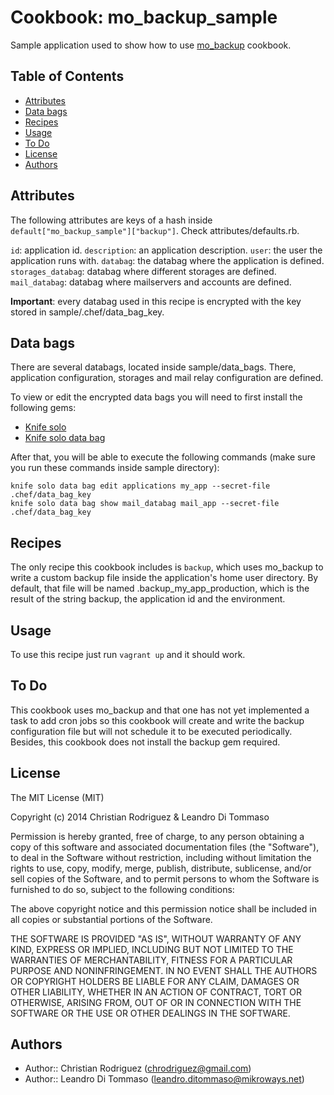 # Cookbook: mo_backup_sample

Sample application used to show how to use
[mo_backup](https://github.com/Desarrollo-CeSPI/mo_backup) cookbook.

## Table of Contents

* [Attributes](#attributes)
* [Data bags](#data-bags)
* [Recipes](#recipes)
* [Usage](#usage)
* [To Do](#to-do)
* [License](#license)
* [Authors](#authors)

## Attributes

The following attributes are keys of a hash inside
`default["mo_backup_sample"]["backup"]`. Check attributes/defaults.rb.

`id`: application id.
`description`: an application description.
`user`: the user the application runs with.
`databag`: the databag where the application is defined.
`storages_databag`: databag where different storages are defined.
`mail_databag`: databag where mailservers and accounts are defined.

**Important**: every databag used in this recipe is encrypted with the key
stored in sample/.chef/data_bag_key.

## Data bags

There are several databags, located inside sample/data_bags. There, application
configuration, storages and mail relay configuration are defined. 

To view or edit the encrypted data bags you will need to first install the
following gems:

* [Knife solo](http://matschaffer.github.io/knife-solo/)
* [Knife solo data bag](https://github.com/thbishop/knife-solo_data_bag)

After that, you will be able to execute the following commands (make sure you
run these commands inside sample directory):

```
knife solo data bag edit applications my_app --secret-file .chef/data_bag_key
knife solo data bag show mail_databag mail_app --secret-file .chef/data_bag_key
```

## Recipes

The only recipe this cookbook includes is `backup`, which uses mo_backup to
write a custom backup file inside the application's home user directory. By
default, that file will be named .backup_my_app_production, which is the result
of the string backup, the application id and the environment.

## Usage

To use this recipe just run `vagrant up` and it should work.

## To Do

This cookbook uses mo_backup and that one has not yet implemented a task to add
cron jobs so this cookbook will create and write the backup configuration file
but will not schedule it to be executed periodically. Besides, this cookbook
does not install the backup gem required.

## License

The MIT License (MIT)

Copyright (c) 2014 Christian Rodriguez & Leandro Di Tommaso

Permission is hereby granted, free of charge, to any person obtaining a copy
of this software and associated documentation files (the "Software"), to deal
in the Software without restriction, including without limitation the rights
to use, copy, modify, merge, publish, distribute, sublicense, and/or sell
copies of the Software, and to permit persons to whom the Software is
furnished to do so, subject to the following conditions:

The above copyright notice and this permission notice shall be included in
all copies or substantial portions of the Software.

THE SOFTWARE IS PROVIDED "AS IS", WITHOUT WARRANTY OF ANY KIND, EXPRESS OR
IMPLIED, INCLUDING BUT NOT LIMITED TO THE WARRANTIES OF MERCHANTABILITY,
FITNESS FOR A PARTICULAR PURPOSE AND NONINFRINGEMENT. IN NO EVENT SHALL THE
AUTHORS OR COPYRIGHT HOLDERS BE LIABLE FOR ANY CLAIM, DAMAGES OR OTHER
LIABILITY, WHETHER IN AN ACTION OF CONTRACT, TORT OR OTHERWISE, ARISING FROM,
OUT OF OR IN CONNECTION WITH THE SOFTWARE OR THE USE OR OTHER DEALINGS IN
THE SOFTWARE.

## Authors

* Author:: Christian Rodriguez (chrodriguez@gmail.com)
* Author:: Leandro Di Tommaso (leandro.ditommaso@mikroways.net)
